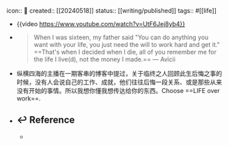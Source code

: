 icon:: 📝
created:: [[20240518]]
status:: [[writing/published]]
tags:: #[[life]]

- {{video https://www.youtube.com/watch?v=UtF6Jej8yb4}}
- > When I was sixteen, my father said "You can do anything you want with your life, you just need the will to work hard and get it." ==That's when I decided when I die, all of you remember me for the life I live(d), not the money I made.==
  ― Avicii
- 纵横四海的主播在一期客串的博客中提过，关于临终之人回顾此生后悔之事的时候，没有人会说自己的工作、成就，他们往往后悔一段关系、或是那些从来没有开始的事情。所以我想你懂我想传达给你的东西。Choose ==LIFE over work==.
- ## ↩ Reference
  -